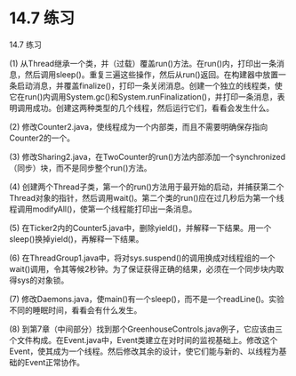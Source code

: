 # 14.7 练习


14.7 练习

(1) 从Thread继承一个类，并（过载）覆盖run()方法。在run()内，打印出一条消息，然后调用sleep()。重复三遍这些操作，然后从run()返回。在构建器中放置一条启动消息，并覆盖finalize()，打印一条关闭消息。创建一个独立的线程类，使它在run()内调用System.gc()和System.runFinalization()，并打印一条消息，表明调用成功。创建这两种类型的几个线程，然后运行它们，看看会发生什么。

(2) 修改Counter2.java，使线程成为一个内部类，而且不需要明确保存指向Counter2的一个。

(3) 修改Sharing2.java，在TwoCounter的run()方法内部添加一个synchronized（同步）块，而不是同步整个run()方法。

(4) 创建两个Thread子类，第一个的run()方法用于最开始的启动，并捕获第二个Thread对象的指针，然后调用wait()。第二个类的run()应在过几秒后为第一个线程调用modifyAll()，使第一个线程能打印出一条消息。

(5) 在Ticker2内的Counter5.java中，删除yield()，并解释一下结果。用一个sleep()换掉yield()，再解释一下结果。

(6) 在ThreadGroup1.java中，将对sys.suspend()的调用换成对线程组的一个wait()调用，令其等候2秒钟。为了保证获得正确的结果，必须在一个同步块内取得sys的对象锁。

(7) 修改Daemons.java，使main()有一个sleep()，而不是一个readLine()。实验不同的睡眠时间，看看会有什么发生。

(8) 到第7章（中间部分）找到那个GreenhouseControls.java例子，它应该由三个文件构成。在Event.java中，Event类建立在对时间的监视基础上。修改这个Event，使其成为一个线程。然后修改其余的设计，使它们能与新的、以线程为基础的Event正常协作。